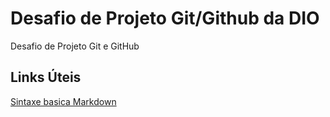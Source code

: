 # Desafio de Projeto Git/Github da DIO
Desafio de Projeto Git e GitHub

## Links Úteis
[Sintaxe basica Markdown](https://markdownguide.org/basic-syntax/)
